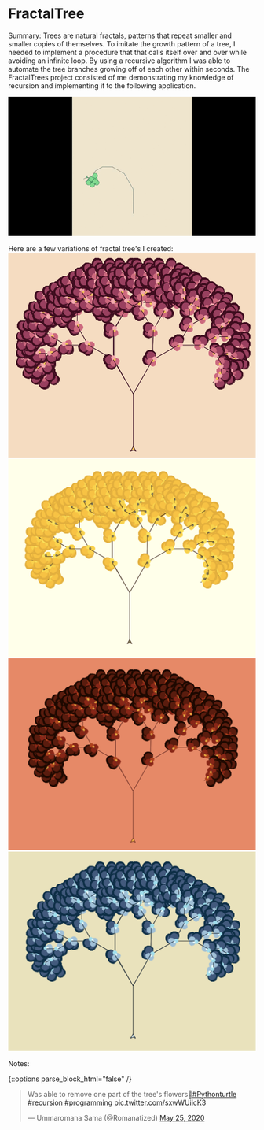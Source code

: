 # FractalTree

Summary: Trees are natural fractals, patterns that repeat smaller and smaller copies of themselves. To imitate the growth pattern of a tree, I needed to implement a procedure that that calls itself over and over while avoiding an infinite loop. By using a recursive algorithm I was able to automate the tree branches growing off of each other within seconds. The FractalTrees project consisted of me demonstrating my knowledge of recursion and implementing it to the following application.

![](Tree_Video.gif)

Here are a few variations of fractal tree's I created: 
![](images/spring.png)
![](images/summer.png)
![](images/fall.png)
![](images/winter.png)

Notes:

{::options parse_block_html="false" /}
<div class="center">

<blockquote class="twitter-tweet" data-theme="light"><p lang="en" dir="ltr">Was able to remove one part of the tree&#39;s flowers🌸<a href="https://twitter.com/hashtag/Pythonturtle?src=hash&amp;ref_src=twsrc%5Etfw">#Pythonturtle</a> <a href="https://twitter.com/hashtag/recursion?src=hash&amp;ref_src=twsrc%5Etfw">#recursion</a> <a href="https://twitter.com/hashtag/programming?src=hash&amp;ref_src=twsrc%5Etfw">#programming</a> <a href="https://t.co/sxwWUiicK3">pic.twitter.com/sxwWUiicK3</a></p>&mdash; Ummaromana Sama (@Romanatized) <a href="https://twitter.com/Romanatized/status/1264754694574034945?ref_src=twsrc%5Etfw">May 25, 2020</a></blockquote> <script async src="https://platform.twitter.com/widgets.js" charset="utf-8"></script>
</div>

